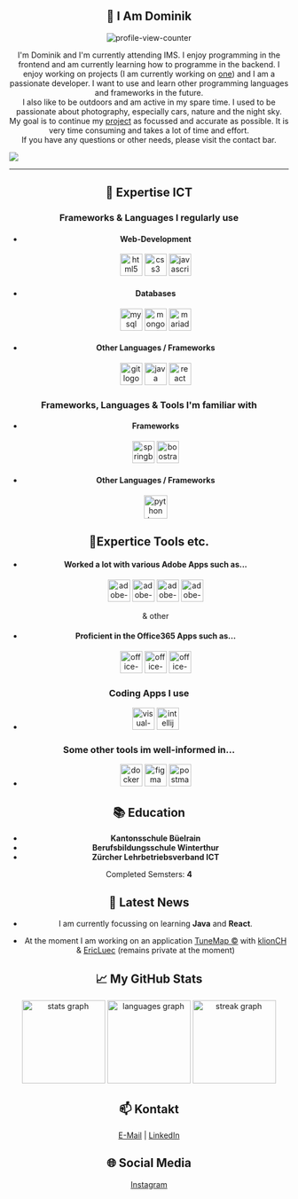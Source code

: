 <h2 align="center">👋 I Am Dominik</h2>
<p align="center"> <img src="https://komarev.com/ghpvc/?username=thats-dominik&label=Profile%20views&color=0e75b6&style=flat" alt="profile-view-counter" /> </p>
<p align="center">
I'm Dominik and I'm currently attending IMS. I enjoy programming in the frontend and am currently learning how to programme in the backend. I enjoy working on projects (I am currently working on <a href="https://www.github.com/Tune-Map/">one</a>) and I am a passionate developer. I want to use and learn other programming languages and frameworks in the future. <br> I also like to be outdoors and am active in my spare time. I used to be passionate about photography, especially cars, nature and the night sky. <br> My goal is to continue my <a href="https://www.github.com/Tune-Map/">project</a> as focussed and accurate as possible. It is very time consuming and takes a lot of time and effort. <br> If you have any questions or other needs, please visit the contact bar.
</p>
<img src="https://steamuserimages-a.akamaihd.net/ugc/787507463936639030/2D2423F1474AF8B188F2C320D19F4FD0BDF97FC9/?imw=5000&imh=5000&ima=fit&impolicy=Letterbox&imcolor=%23000000&letterbox=false">

---

<h2 align="center">🌟 Expertise ICT</h2>
<h3 align="center">Frameworks & Languages I regularly use</h3>
<div align="center">
  <ul>
    <li>
      <h4>Web-Development</h4>
  <!-- HTML -->
  <img src="https://cdn.jsdelivr.net/gh/devicons/devicon/icons/html5/html5-original.svg" height="40" alt="html5 logo"  />
  <!-- CSS -->
  <img src="https://cdn.jsdelivr.net/gh/devicons/devicon/icons/css3/css3-original.svg" height="40" alt="css3 logo"  />
  <!-- JS -->
  <img src="https://cdn.simpleicons.org/javascript/F7DF1E" height="40" alt="javascript logo"  />
    </li>
    
  <li>
    <h4>Databases</h4>
  <!-- MySQL -->
  <img src="https://upload.wikimedia.org/wikipedia/de/d/dd/MySQL_logo.svg" height="40" alt="mysql logo" />
  <!-- MongoDB -->
  <img src="https://www.svgrepo.com/show/331488/mongodb.svg" height="40" alt="mongodb logo" />
  <!-- MariaDB -->
  <img src="https://mariadb.com/wp-content/uploads/2019/11/mariadb-logo-vertical_blue.svg" height="40" alt="mariadb logo" />
  </li>

  <li>
    <h4>Other Languages / Frameworks</h4>
  <!-- GIT -->
  <img src="https://cdn.jsdelivr.net/gh/devicons/devicon/icons/git/git-original.svg" height="40" alt="git logo"  />
  <!-- JAVA -->
  <img src="https://cdn.jsdelivr.net/gh/devicons/devicon/icons/java/java-original.svg" height="40" alt="java logo"  />
  <!-- REACT -->
  <img src="https://upload.wikimedia.org/wikipedia/commons/a/a7/React-icon.svg" height="40" alt="react logo"  />
  </li>
    </ul>
</div>
  
  <h3 align="center">Frameworks, Languages & Tools I'm familiar with</h3>
  <div align="center">
  <ul>
    <li>
      <h4>Frameworks</h4>
  <!-- SPRINGBOOT -->
  <img src="https://upload.wikimedia.org/wikipedia/commons/7/79/Spring_Boot.svg" height="40" alt="springboot logo" />
  <!-- BOOTSTRAP -->
  <img src="https://upload.wikimedia.org/wikipedia/commons/b/b2/Bootstrap_logo.svg" height="40" alt="boostrap logo" />
    </li>
    <li>
      <h4>Other Languages / Frameworks</h4>
  <!-- PYTHON -->
  <img src="https://cdn3.iconfinder.com/data/icons/logos-and-brands-adobe/512/267_Python-1024.png" height="42" alt="python logo" />
    </li>
    </ul>

  <h2 align="center">🥇Expertice Tools etc.</h2>
  <ul>
    <li>
    <h4>Worked a lot with various Adobe Apps such as...</h4>
  <!-- ADOBE ILLUSTRATOR -->
  <img src="https://upload.wikimedia.org/wikipedia/commons/f/fb/Adobe_Illustrator_CC_icon.svg" height="40" alt="adobe-illustrator logo" />
  <!--ADOBE PHOTOSHOP -->
  <img src="https://upload.wikimedia.org/wikipedia/commons/a/af/Adobe_Photoshop_CC_icon.svg" height="40" alt="adobe-photoshop logo" />
  <!-- ADOBE LIGHTROOM -->
  <img src="https://upload.wikimedia.org/wikipedia/commons/b/b6/Adobe_Photoshop_Lightroom_CC_logo.svg" height="40" alt="adobe-lightroom logo" />
  <!-- ADOBE AFTER EFFECTS -->
  <img src="https://upload.wikimedia.org/wikipedia/commons/c/cb/Adobe_After_Effects_CC_icon.svg" height="40" alt="adobe-after-effects logo" />
  <p>& other</p>
    </li>
    <li>
      <h4>Proficient in the Office365 Apps such as...</h4>
      <img src="https://upload.wikimedia.org/wikipedia/commons/f/fd/Microsoft_Office_Word_%282019%E2%80%93present%29.svg" height="40" alt="office-word logo" />
      <img src="https://upload.wikimedia.org/wikipedia/commons/3/34/Microsoft_Office_Excel_%282019%E2%80%93present%29.svg" height="40" alt="office-ecxel logo" />
      <img src="https://upload.wikimedia.org/wikipedia/commons/0/0d/Microsoft_Office_PowerPoint_%282019%E2%80%93present%29.svg" height="40" alt="office-powerpoint logo" />
    </li>
  </ul>
  <h3>Coding Apps I use</h3>
    <ul>
      <li>
        <img src="https://upload.wikimedia.org/wikipedia/commons/9/9a/Visual_Studio_Code_1.35_icon.svg" height="40" alt="visual-studio-code logo"/>
        <img src="https://upload.wikimedia.org/wikipedia/commons/9/9c/IntelliJ_IDEA_Icon.svg" height="40" alt="intellij idea logo"/>
      </li>
    </ul>
    <h3>Some other tools im well-informed in...</h3>
    <ul>
      <li>
        <img src="https://www.svgrepo.com/show/331370/docker.svg" height="40" alt="docker logo"/>
        <img src="https://upload.wikimedia.org/wikipedia/commons/3/33/Figma-logo.svg" height="40" alt="figma logo"/>
        <img src="https://www.svgrepo.com/show/354202/postman-icon.svg" height="40" alt="postman logo"/>
      </li>
    </ul>
    </div>

<h2 align="center">📚 Education</h2>
<div align="center">
  <ul>
    <li>
  <b>Kantonsschule Büelrain</b><br>
      </li>
    <li>
      <b>Berufsbildungsschule Winterthur</b><br>
    </li>
  <li>
    <b>Zürcher Lehrbetriebsverband ICT</b><br>
  </li>
    </ul>
  Completed Semsters: <b>4</b>
</div>

<h2 align="center">🔭 Latest News</h2>
<ul>
  <li>
<p align="center">
  I am currently focussing on learning <b>Java</b> and <b>React</b>.
</p>
    </li>
  <li>
    <p align="center">
    At the moment I am working on an application <a href="https://www.github.com/Tune-Map/">TuneMap ©</a> with <a href="https://github.com/klionCH">klionCH</a> & <a href="https://github.com/ericluec">EricLuec</a> (remains private at the moment)
    </p>
  </li>
</ul>

<h2 align="center">📈 My GitHub Stats</h2>
<div align="center">
  <img src="https://github-readme-stats.vercel.app/api?username=thats-dominik&hide_title=false&hide_rank=false&show_icons=true&include_all_commits=true&count_private=true&disable_animations=false&theme=dracula&locale=en&hide_border=false&order=1" height="150" alt="stats graph"  />
  <img src="https://github-readme-stats.vercel.app/api/top-langs?username=thats-dominik&locale=en&hide_title=false&layout=compact&card_width=320&langs_count=5&theme=dracula&hide_border=false&order=2" height="150" alt="languages graph"  />
  <img src="https://streak-stats.demolab.com?user=thats-dominik&locale=en&mode=daily&theme=dracula&hide_border=false&border_radius=5&order=3" height="150" alt="streak graph"  />
</div>

<h2 align="center">📫 Kontakt</h2>
<p align="center">
  <a href="mailto:dominik@inseratedispo.ch">E-Mail</a> |
  <a href="https://www.linkedin.com/in/dominik-h%C3%A4mmerle-10956221b/">LinkedIn</a>
</p>

<h2 align="center">🌐 Social Media</h2>
<p align="center">
  <a href="https://www.instagram.com/thats.dominik/">Instagram</a>
</p>
